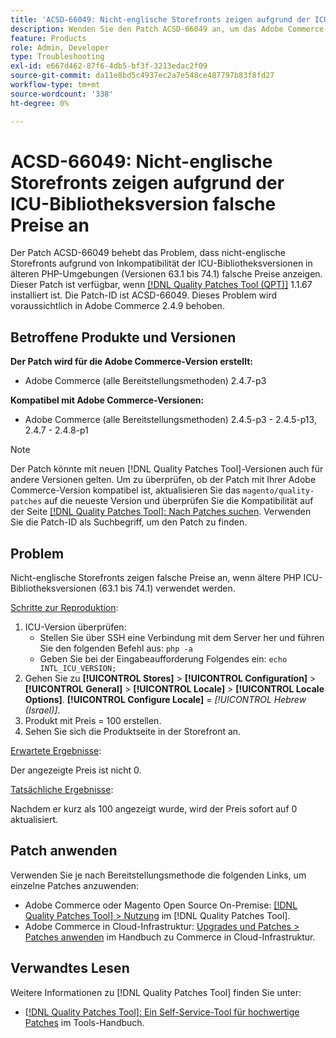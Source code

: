 ```yaml
---
title: 'ACSD-66049: Nicht-englische Storefronts zeigen aufgrund der ICU-Bibliotheksversion falsche Preise an'
description: Wenden Sie den Patch ACSD-66049 an, um das Adobe Commerce-Problem zu beheben, bei dem nicht englische Storefronts falsche Preise anzeigen, da die Versionen der ICU-Bibliothek in älteren PHP-Umgebungen (Versionen 63.1 bis 74.1) nicht übereinstimmen.
feature: Products
role: Admin, Developer
type: Troubleshooting
exl-id: e667d462-87f6-4db5-bf3f-3213edac2f09
source-git-commit: da11e8bd5c4937ec2a7e548ce487797b83f8fd27
workflow-type: tm+mt
source-wordcount: '338'
ht-degree: 0%

---
```


# ACSD-66049: Nicht-englische Storefronts zeigen aufgrund der ICU-Bibliotheksversion falsche Preise an

Der Patch ACSD-66049 behebt das Problem, dass nicht-englische Storefronts aufgrund von Inkompatibilität der ICU-Bibliotheksversionen in älteren PHP-Umgebungen (Versionen 63.1 bis 74.1) falsche Preise anzeigen. Dieser Patch ist verfügbar, wenn [[!DNL Quality Patches Tool (QPT)]](/help/tools/quality-patches-tool/quality-patches-tool-to-self-serve-quality-patches.md) 1.1.67 installiert ist. Die Patch-ID ist ACSD-66049. Dieses Problem wird voraussichtlich in Adobe Commerce 2.4.9 behoben.

## Betroffene Produkte und Versionen

**Der Patch wird für die Adobe Commerce-Version erstellt:**

* Adobe Commerce (alle Bereitstellungsmethoden) 2.4.7-p3

**Kompatibel mit Adobe Commerce-Versionen:**

* Adobe Commerce (alle Bereitstellungsmethoden) 2.4.5-p3 - 2.4.5-p13, 2.4.7 - 2.4.8-p1

>[!NOTE]
>
>Der Patch könnte mit neuen [!DNL Quality Patches Tool]-Versionen auch für andere Versionen gelten. Um zu überprüfen, ob der Patch mit Ihrer Adobe Commerce-Version kompatibel ist, aktualisieren Sie das `magento/quality-patches` auf die neueste Version und überprüfen Sie die Kompatibilität auf der Seite [[!DNL Quality Patches Tool]: Nach Patches suchen](https://experienceleague.adobe.com/tools/commerce-quality-patches/index.html). Verwenden Sie die Patch-ID als Suchbegriff, um den Patch zu finden.

## Problem

Nicht-englische Storefronts zeigen falsche Preise an, wenn ältere PHP ICU-Bibliotheksversionen (63.1 bis 74.1) verwendet werden.

<u>Schritte zur Reproduktion</u>:

1. ICU-Version überprüfen:
   * Stellen Sie über SSH eine Verbindung mit dem Server her und führen Sie den folgenden Befehl aus: `php -a`
   * Geben Sie bei der Eingabeaufforderung Folgendes ein: `echo INTL_ICU_VERSION;`
1. Gehen Sie zu **[!UICONTROL Stores]** > **[!UICONTROL Configuration]** > **[!UICONTROL General]** > **[!UICONTROL Locale]** > **[!UICONTROL Locale Options]**. **[!UICONTROL Configure Locale]** = *[!UICONTROL Hebrew (Israel)]*.
1. Produkt mit Preis = 100 erstellen.
1. Sehen Sie sich die Produktseite in der Storefront an.

<u>Erwartete Ergebnisse</u>:

Der angezeigte Preis ist nicht 0.

<u>Tatsächliche Ergebnisse</u>:

Nachdem er kurz als 100 angezeigt wurde, wird der Preis sofort auf 0 aktualisiert.

## Patch anwenden

Verwenden Sie je nach Bereitstellungsmethode die folgenden Links, um einzelne Patches anzuwenden:

* Adobe Commerce oder Magento Open Source On-Premise: [[!DNL Quality Patches Tool] > Nutzung](/help/tools/quality-patches-tool/usage.md) im [!DNL Quality Patches Tool].
* Adobe Commerce in Cloud-Infrastruktur: [Upgrades und Patches > Patches anwenden](https://experienceleague.adobe.com/docs/commerce-cloud-service/user-guide/develop/upgrade/apply-patches.html) im Handbuch zu Commerce in Cloud-Infrastruktur.

## Verwandtes Lesen

Weitere Informationen zu [!DNL Quality Patches Tool] finden Sie unter:

* [[!DNL Quality Patches Tool]: Ein Self-Service-Tool für hochwertige Patches](/help/tools/quality-patches-tool/quality-patches-tool-to-self-serve-quality-patches.md) im Tools-Handbuch.
